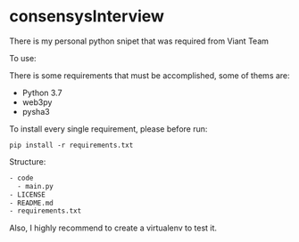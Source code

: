 # consensysInterview
There is my personal python snipet that was required from Viant Team

To use:

There is some requirements that must be accomplished, some of thems are:

 * Python 3.7
 * web3py
 * pysha3
 
 To install every single requirement, please before run:
 
 `pip install -r requirements.txt` 
 
 Structure:
 ```bash
 - code
   - main.py
 - LICENSE
 - README.md
 - requirements.txt
 ```
 
 
 Also, I highly recommend to create a virtualenv to test it.
